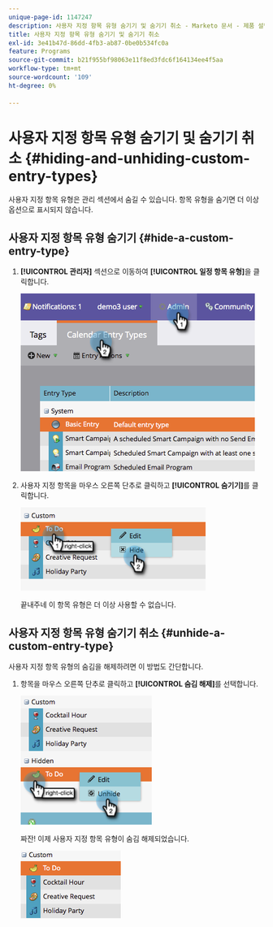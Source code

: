 ```yaml
---
unique-page-id: 1147247
description: 사용자 지정 항목 유형 숨기기 및 숨기기 취소 - Marketo 문서 - 제품 설명서
title: 사용자 지정 항목 유형 숨기기 및 숨기기 취소
exl-id: 3e41b47d-86dd-4fb3-ab87-0be0b534fc0a
feature: Programs
source-git-commit: b21f955bf98063e11f8ed3fdc6f164134ee4f5aa
workflow-type: tm+mt
source-wordcount: '109'
ht-degree: 0%

---
```


# 사용자 지정 항목 유형 숨기기 및 숨기기 취소 {#hiding-and-unhiding-custom-entry-types}

사용자 지정 항목 유형은 관리 섹션에서 숨길 수 있습니다. 항목 유형을 숨기면 더 이상 옵션으로 표시되지 않습니다.

## 사용자 지정 항목 유형 숨기기 {#hide-a-custom-entry-type}

1. **[!UICONTROL 관리자]** 섹션으로 이동하여 **[!UICONTROL 일정 항목 유형]**&#x200B;을 클릭합니다.

   ![](assets/image2014-9-24-10-3a11-3a49.png)

1. 사용자 지정 항목을 마우스 오른쪽 단추로 클릭하고 **[!UICONTROL 숨기기]**&#x200B;를 클릭합니다.

   ![](assets/image2014-9-24-10-3a11-3a54.png)

   끝내주네 이 항목 유형은 더 이상 사용할 수 없습니다.

## 사용자 지정 항목 유형 숨기기 취소 {#unhide-a-custom-entry-type}

사용자 지정 항목 유형의 숨김을 해제하려면 이 방법도 간단합니다.

1. 항목을 마우스 오른쪽 단추로 클릭하고 **[!UICONTROL 숨김 해제]**&#x200B;를 선택합니다.

   ![](assets/image2014-9-24-10-3a12-3a14.png)

   짜잔! 이제 사용자 지정 항목 유형이 숨김 해제되었습니다.

   ![](assets/image2014-9-24-10-3a12-3a19.png)
